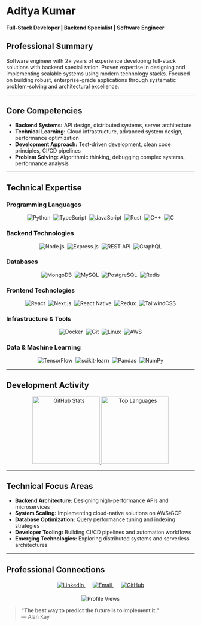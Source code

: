 # Aditya Kumar
**Full-Stack Developer | Backend Specialist | Software Engineer**

## Professional Summary
Software engineer with 2+ years of experience developing full-stack solutions with backend specialization. Proven expertise in designing and implementing scalable systems using modern technology stacks. Focused on building robust, enterprise-grade applications through systematic problem-solving and architectural excellence.

---

## Core Competencies
- **Backend Systems:** API design, distributed systems, server architecture
- **Technical Learning:** Cloud infrastructure, advanced system design, performance optimization
- **Development Approach:** Test-driven development, clean code principles, CI/CD pipelines
- **Problem Solving:** Algorithmic thinking, debugging complex systems, performance analysis

---

## Technical Expertise

### Programming Languages
<div align="center" style="margin: 15px 0; display: flex; flex-wrap: wrap; gap: 8px; justify-content: center;">
  <img src="https://img.shields.io/badge/Python-3776AB?style=for-the-badge&logo=python&logoColor=white" alt="Python" />
  <img src="https://img.shields.io/badge/TypeScript-3178C6?style=for-the-badge&logo=typescript&logoColor=white" alt="TypeScript" />
  <img src="https://img.shields.io/badge/JavaScript-F7DF1E?style=for-the-badge&logo=javascript&logoColor=black" alt="JavaScript" />
  <img src="https://img.shields.io/badge/Rust-000000?style=for-the-badge&logo=rust&logoColor=white" alt="Rust" />
  <img src="https://img.shields.io/badge/C++-00599C?style=for-the-badge&logo=cplusplus&logoColor=white" alt="C++" />
  <img src="https://img.shields.io/badge/C-A8B9CC?style=for-the-badge&logo=c&logoColor=black" alt="C" />
</div>

### Backend Technologies
<div align="center" style="margin: 15px 0; display: flex; flex-wrap: wrap; gap: 8px; justify-content: center;">
  <img src="https://img.shields.io/badge/Node.js-339933?style=for-the-badge&logo=nodedotjs&logoColor=white" alt="Node.js" />
  <img src="https://img.shields.io/badge/Express.js-000000?style=for-the-badge&logo=express&logoColor=white" alt="Express.js" />
  <img src="https://img.shields.io/badge/REST_API-FF6C37?style=for-the-badge&logo=rest&logoColor=white" alt="REST API" />
  <img src="https://img.shields.io/badge/GraphQL-E10098?style=for-the-badge&logo=graphql&logoColor=white" alt="GraphQL" />
</div>

### Databases
<div align="center" style="margin: 15px 0; display: flex; flex-wrap: wrap; gap: 8px; justify-content: center;">
  <img src="https://img.shields.io/badge/MongoDB-47A248?style=for-the-badge&logo=mongodb&logoColor=white" alt="MongoDB" />
  <img src="https://img.shields.io/badge/MySQL-4479A1?style=for-the-badge&logo=mysql&logoColor=white" alt="MySQL" />
  <img src="https://img.shields.io/badge/PostgreSQL-4169E1?style=for-the-badge&logo=postgresql&logoColor=white" alt="PostgreSQL" />
  <img src="https://img.shields.io/badge/Redis-DC382D?style=for-the-badge&logo=redis&logoColor=white" alt="Redis" />
</div>

### Frontend Technologies
<div align="center" style="margin: 15px 0; display: flex; flex-wrap: wrap; gap: 8px; justify-content: center;">
  <img src="https://img.shields.io/badge/React-61DAFB?style=for-the-badge&logo=react&logoColor=black" alt="React" />
  <img src="https://img.shields.io/badge/Next.js-000000?style=for-the-badge&logo=nextdotjs&logoColor=white" alt="Next.js" />
  <img src="https://img.shields.io/badge/React_Native-61DAFB?style=for-the-badge&logo=react&logoColor=black" alt="React Native" />
  <img src="https://img.shields.io/badge/Redux-764ABC?style=for-the-badge&logo=redux&logoColor=white" alt="Redux" />
  <img src="https://img.shields.io/badge/Tailwind_CSS-38B2AC?style=for-the-badge&logo=tailwind-css&logoColor=white" alt="TailwindCSS" />
</div>

### Infrastructure & Tools
<div align="center" style="margin: 15px 0; display: flex; flex-wrap: wrap; gap: 8px; justify-content: center;">
  <img src="https://img.shields.io/badge/Docker-2496ED?style=for-the-badge&logo=docker&logoColor=white" alt="Docker" />
  <img src="https://img.shields.io/badge/Git-F05032?style=for-the-badge&logo=git&logoColor=white" alt="Git" />
  <img src="https://img.shields.io/badge/Linux-FCC624?style=for-the-badge&logo=linux&logoColor=black" alt="Linux" />
  <img src="https://img.shields.io/badge/AWS-232F3E?style=for-the-badge&logo=amazon-aws&logoColor=white" alt="AWS" />
</div>

### Data & Machine Learning
<div align="center" style="margin: 15px 0; display: flex; flex-wrap: wrap; gap: 8px; justify-content: center;">
  <img src="https://img.shields.io/badge/TensorFlow-FF6F00?style=for-the-badge&logo=tensorflow&logoColor=white" alt="TensorFlow" />
  <img src="https://img.shields.io/badge/scikit--learn-F7931E?style=for-the-badge&logo=scikit-learn&logoColor=white" alt="scikit-learn" />
  <img src="https://img.shields.io/badge/Pandas-150458?style=for-the-badge&logo=pandas&logoColor=white" alt="Pandas" />
  <img src="https://img.shields.io/badge/NumPy-013243?style=for-the-badge&logo=numpy&logoColor=white" alt="NumPy" />
</div>

---

## Development Activity
<div align="center">
  <a href="https://github.com/unsortedkgpian">
    <img height="180em" src="https://github-readme-stats.vercel.app/api?username=unsortedkgpian&show_icons=true&theme=onedark&hide_border=true&include_all_commits=true&count_private=true" alt="GitHub Stats" />
    <img height="180em" src="https://github-readme-stats.vercel.app/api/top-langs/?username=unsortedkgpian&layout=compact&theme=onedark&hide_border=true&langs_count=8&hide=makefile" alt="Top Languages" />
  </a>
</div>

---

## Technical Focus Areas
- **Backend Architecture:** Designing high-performance APIs and microservices
- **System Scaling:** Implementing cloud-native solutions on AWS/GCP
- **Database Optimization:** Query performance tuning and indexing strategies
- **Developer Tooling:** Building CI/CD pipelines and automation workflows
- **Emerging Technologies:** Exploring distributed systems and serverless architectures

---

## Professional Connections
<div align="center" style="margin-top: 20px;">
  <a href="https://linkedin.com/in/your-profile" style="margin: 0 10px;">
    <img src="https://img.shields.io/badge/LinkedIn-0A66C2?style=for-the-badge&logo=linkedin&logoColor=white" alt="LinkedIn" />
  </a>
  <a href="mailto:your.email@example.com" style="margin: 0 10px;">
    <img src="https://img.shields.io/badge/Email-EA4335?style=for-the-badge&logo=gmail&logoColor=white" alt="Email" />
  </a>
  <a href="https://github.com/unsortedkgpian" style="margin: 0 10px;">
    <img src="https://img.shields.io/badge/GitHub-181717?style=for-the-badge&logo=github&logoColor=white" alt="GitHub" />
  </a>
</div>

<div align="center" style="margin-top: 20px;">
  <img src="https://komarev.com/ghpvc/?username=unsortedkgpian&color=blue&style=flat-square&label=Profile+Views" alt="Profile Views" />
</div>

> **"The best way to predict the future is to implement it."**  
> ― Alan Kay
